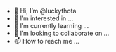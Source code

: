 - 👋 Hi, I’m @luckythota
- 👀 I’m interested in ...
- 🌱 I’m currently learning ...
- 💞️ I’m looking to collaborate on ...
- 📫 How to reach me ...

<!---
luckythota/luckythota is a ✨ special ✨ repository because its `README.md` (this file) appears on your GitHub profile.
You can click the Preview link to take a look at your changes.
--->
